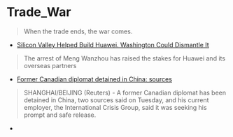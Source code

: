 # Trade_War
> When the trade ends, the war comes.

* [Silicon Valley Helped Build Huawei. Washington Could Dismantle It](https://www.wsj.com/articles/silicon-valley-helped-build-huawei-washington-could-dismantle-it-1544358603)
>The arrest of Meng Wanzhou has raised the stakes for Huawei and its overseas partners

* [Former Canadian diplomat detained in China: sources](https://ca.reuters.com/article/topNews/idCAKBN1OA1EB-OCATP)
>SHANGHAI/BEIJING (Reuters) - A former Canadian diplomat has been detained in China, two sources said on Tuesday, and his current employer, the International Crisis Group, said it was seeking his prompt and safe release.

*
